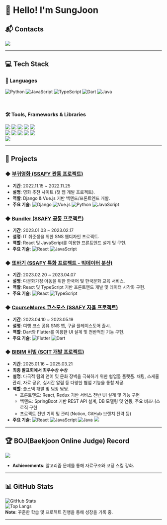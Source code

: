# 👋 Hello! I'm SungJoon

## 📬 Contacts
<img src="https://img.shields.io/badge/dellojoon7@gmail.com-EA4335?style=flat-square&logo=Gmail&logoColor=white"/></a>

---

## 💻 Tech Stack

### 🌟 Languages
![Python](https://img.shields.io/badge/Python-3776AB?style=flat-square&logo=Python&logoColor=white)
![JavaScript](https://img.shields.io/badge/JavaScript-F7DF1E?style=flat-square&logo=JavaScript&logoColor=black)
![TypeScript](https://img.shields.io/badge/TypeScript-3178C6?style=flat-square&logo=TypeScript&logoColor=white)
![Dart](https://img.shields.io/badge/Dart-0175C2?style=flat-square&logo=Dart&logoColor=white)
![Java](https://img.shields.io/badge/Java-007396?style=flat-square&logo=Java&logoColor=white)

<br>

### 🛠️ Tools, Frameworks & Libraries
<p>
  <img src="https://img.shields.io/badge/Django-green?style=flat-square&logo=Django&logoColor=white"/>
  <img src="https://img.shields.io/badge/Vue.js-ff69b4?style=flat-square&logo=Vue.js&logoColor=white"/>
  <img src="https://img.shields.io/badge/HTML5-E34F26?style=flat-square&logo=HTML5&logoColor=white"/>
  <img src="https://img.shields.io/badge/CSS-1572B6?style=flat-square&logo=CSS3&logoColor=white"/>
  <img src="https://img.shields.io/badge/React-61DAFB?style=flat-square&logo=React&logoColor=white"/> <br>
  <img src="https://img.shields.io/badge/Redux-764ABC?style=flat-square&logo=Redux&logoColor=white"/>
  <img src="https://img.shields.io/badge/Flutter-9EA2FF?style=flat-square&logo=React&logoColor=white"/>
  <img src="https://img.shields.io/badge/Figma-F24E1E?style=flat-square&logo=Figma&logoColor=white"/>
  <img src="https://img.shields.io/badge/Eclipse-2C2255?style=flat-square&logo=eclipseide&logoColor=white"/>
  <img src="https://img.shields.io/badge/ORACLE-F80000?style=flat-square&logo=oracle&logoColor=white"/> <br>
  <img src="https://img.shields.io/badge/Spring-6DB33F?style=flat-square&logo=Spring&logoColor=white"/>
</p>

---

## 📂 Projects
### ◆ [부귀영화 (SSAFY 관통 프로젝트)](https://github.com/sssungjooon/BoogieMovie_PJT)
- **기간**: 2022.11.15 ~ 2022.11.25  
- **설명**: 영화 추천 사이트 (첫 웹 개발 프로젝트).  
- **역할**: Django & Vue.js 기반 백엔드/프론트엔드 개발.  
- **주요 기술**: ![Django](https://img.shields.io/badge/Django-092E20?style=flat-square&logo=Django&logoColor=white) ![Vue.js](https://img.shields.io/badge/Vue.js-4FC08D?style=flat-square&logo=Vue.js&logoColor=white) ![Python](https://img.shields.io/badge/Python-3776AB?style=flat-square&logo=Python&logoColor=white) ![JavaScript](https://img.shields.io/badge/JavaScript-F7DF1E?style=flat-square&logo=JavaScript&logoColor=black)

### ◆ [Bundler (SSAFY 공통 프로젝트)](https://github.com/sssungjooon/Bundler-PJT)
- **기간**: 2023.01.03 ~ 2023.02.17  
- **설명**: IT 취준생을 위한 SNS 웹디자인 프로젝트.  
- **역할**: React 및 JavaScript를 이용한 프론트엔드 설계 및 구현.  
- **주요 기술**: ![React](https://img.shields.io/badge/React-61DAFB?style=flat-square&logo=React&logoColor=black) ![JavaScript](https://img.shields.io/badge/JavaScript-F7DF1E?style=flat-square&logo=JavaScript&logoColor=black)

### ◆ [또바기 (SSAFY 특화 프로젝트 - 빅데이터 분산)](https://github.com/sssungjooon/Ddobagi-PJT)
- **기간**: 2023.02.20 ~ 2023.04.07  
- **설명**: 다문화가정 아동을 위한 한국어 및 한국문화 교육 서비스.  
- **역할**: React 및 TypeScript 기반 프론트엔드 개발 및 데이터 시각화 구현.  
- **주요 기술**: ![React](https://img.shields.io/badge/React-61DAFB?style=flat-square&logo=React&logoColor=black) ![TypeScript](https://img.shields.io/badge/TypeScript-3178C6?style=flat-square&logo=TypeScript&logoColor=white)

### ◆ [CourseMores 코스모스 (SSAFY 자율 프로젝트)](https://github.com/sssungjooon/Course_Mores-PJT)
- **기간**: 2023.04.10 ~ 2023.05.19  
- **설명**: 여행 코스 공유 SNS 앱, 구글 플레이스토어 출시.  
- **역할**: Dart와 Flutter를 이용한 UI 설계 및 전반적인 기능 구현.  
- **주요 기술**: ![Flutter](https://img.shields.io/badge/Flutter-02569B?style=flat-square&logo=Flutter&logoColor=white) ![Dart](https://img.shields.io/badge/Dart-0175C2?style=flat-square&logo=Dart&logoColor=white)

### ◆ [BIBIM 비빔 (SCIT 개발 프로젝트)](https://github.com/Bibim-SCIT/Bibim_PJT)
- **기간**: 2025.01.16 ~ 2025.03.21
- **최종 발표회에서 최우수상 수상**
- **설명**: 다국적 팀의 언어 및 문화 장벽을 극복하기 위한 협업툴 플랫폼. 채팅, 스케줄 관리, 자료 공유, 실시간 알림 등 다양한 협업 기능을 통합 제공.
- **역할**: 풀스택 개발 및 팀장 담당.
  - 프론트엔드: React, Redux 기반 서비스 전반 UI 설계 및 기능 구현
  - 백엔드: SpringBoot 기반 REST API 설계, DB 모델링 및 연동, 주요 비즈니스 로직 구현
  - 프로젝트 전반 기획 및 관리 (Notion, GitHub 브랜치 전략 등)
- **주요 기술**: ![React](https://img.shields.io/badge/React-61DAFB?style=flat-square&logo=React&logoColor=black) ![JavaScript](https://img.shields.io/badge/JavaScript-F7DF1E?style=flat-square&logo=JavaScript&logoColor=black) ![Java](https://img.shields.io/badge/Java-007396?style=flat-square&logo=Java&logoColor=white) <img src="https://img.shields.io/badge/Spring-6DB33F?style=flat-square&logo=Spring&logoColor=white"/>

---

## 🏆 BOJ(Baekjoon Online Judge) Record
  
 <a href="https://solved.ac/profile/dellojoon7"><img src="http://mazassumnida.wtf/api/generate_badge?boj=dellojoon7"></a>
- **Achievements**: 알고리즘 문제를 통해 자료구조와 코딩 스킬 강화.
 
---

## 📊 GitHub Stats
![GitHub Stats](https://github-readme-stats-eight-theta.vercel.app/api?username=sssungjooon&show_icons=true&theme=algolia&include_all_commits=true&count_private=true)  
![Top Langs](https://github-readme-stats-eight-theta.vercel.app/api/top-langs/?username=sssungjooon&layout=compact&langs_count=8&theme=algolia)  
**Note**: 꾸준한 학습 및 프로젝트 진행을 통해 성장을 기록 중.

---
